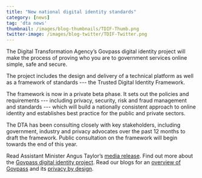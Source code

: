 ```yaml
---
title: "New national digital identity standards"
category: [news]
tag: 'dta news'
thumbnail: /images/blog-thumbnails/TDIF-Thumb.png
twitter-image: /images/blog-twitter/TDIF-Twitter.png
---
```


The Digital Transformation Agency’s Govpass digital identity project will make the process of proving who you are to government services online simple, safe and secure. 

The project includes the design and delivery of a technical platform as well as a framework of standards --- the Trusted Digital Identity Framework.

The framework is now in a private beta phase.  It sets out the policies and requirements --- including privacy, security, risk and fraud management and standards --- which will build a nationally consistent approach to online identity and establishes best practice for the public and private sectors. 

The DTA has been consulting closely with key stakeholders, including government, industry and privacy advocates over the past 12 months to draft the framework. Public consultation on the framework will begin towards the end of this year.

Read Assistant Minister Angus Taylor’s [media release](https://ministers.pmc.gov.au/taylor/2017/national-standards-support-government-digital-id).
Find out more about the [Govpass digital identity project](https://www.dta.gov.au/what-we-do/platforms/govpass/).
Read our blogs for an [overview of Govpass](https://www.dta.gov.au/blog/govpass/) and its [privacy by design](https://www.dta.gov.au/blog/govpass-privacy-by-design/).
